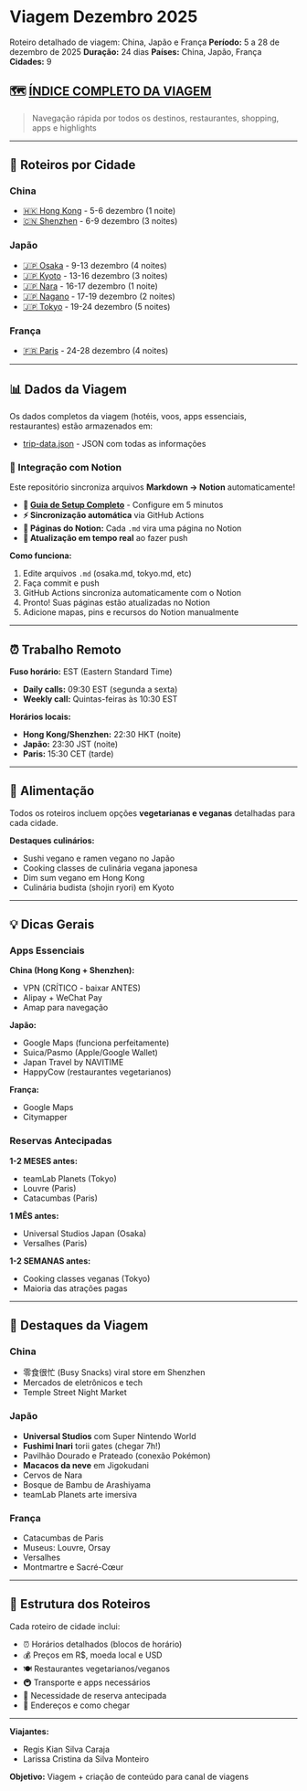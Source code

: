 # Viagem Dezembro 2025

Roteiro detalhado de viagem: China, Japão e França
**Período:** 5 a 28 de dezembro de 2025
**Duração:** 24 dias
**Países:** China, Japão, França
**Cidades:** 9

## 🗺️ [**ÍNDICE COMPLETO DA VIAGEM**](./INDICE.md)
> Navegação rápida por todos os destinos, restaurantes, shopping, apps e highlights

---

## 📍 Roteiros por Cidade

### China
- [🇭🇰 Hong Kong](./hong-kong.md) - 5-6 dezembro (1 noite)
- [🇨🇳 Shenzhen](./shenzhen.md) - 6-9 dezembro (3 noites)

### Japão
- [🇯🇵 Osaka](./osaka.md) - 9-13 dezembro (4 noites)
- [🇯🇵 Kyoto](./kyoto.md) - 13-16 dezembro (3 noites)
- [🇯🇵 Nara](./nara.md) - 16-17 dezembro (1 noite)
- [🇯🇵 Nagano](./nagano.md) - 17-19 dezembro (2 noites)
- [🇯🇵 Tokyo](./tokyo.md) - 19-24 dezembro (5 noites)

### França
- [🇫🇷 Paris](./paris.md) - 24-28 dezembro (4 noites)

---

## 📊 Dados da Viagem

Os dados completos da viagem (hotéis, voos, apps essenciais, restaurantes) estão armazenados em:
- [trip-data.json](./trip-data.json) - JSON com todas as informações

### 🔗 Integração com Notion

Este repositório sincroniza arquivos **Markdown → Notion** automaticamente!

- **📖 [Guia de Setup Completo](./NOTION_SETUP.md)** - Configure em 5 minutos
- **⚡ Sincronização automática** via GitHub Actions
- **📄 Páginas do Notion:** Cada `.md` vira uma página no Notion
- **🔄 Atualização em tempo real** ao fazer push

**Como funciona:**
1. Edite arquivos `.md` (osaka.md, tokyo.md, etc)
2. Faça commit e push
3. GitHub Actions sincroniza automaticamente com o Notion
4. Pronto! Suas páginas estão atualizadas no Notion
5. Adicione mapas, pins e recursos do Notion manualmente

---

## ⏰ Trabalho Remoto

**Fuso horário:** EST (Eastern Standard Time)
- **Daily calls:** 09:30 EST (segunda a sexta)
- **Weekly call:** Quintas-feiras às 10:30 EST

**Horários locais:**
- **Hong Kong/Shenzhen:** 22:30 HKT (noite)
- **Japão:** 23:30 JST (noite)
- **Paris:** 15:30 CET (tarde)

---

## 🥗 Alimentação

Todos os roteiros incluem opções **vegetarianas e veganas** detalhadas para cada cidade.

**Destaques culinários:**
- Sushi vegano e ramen vegano no Japão
- Cooking classes de culinária vegana japonesa
- Dim sum vegano em Hong Kong
- Culinária budista (shojin ryori) em Kyoto

---

## 💡 Dicas Gerais

### Apps Essenciais

**China (Hong Kong + Shenzhen):**
- VPN (CRÍTICO - baixar ANTES)
- Alipay + WeChat Pay
- Amap para navegação

**Japão:**
- Google Maps (funciona perfeitamente)
- Suica/Pasmo (Apple/Google Wallet)
- Japan Travel by NAVITIME
- HappyCow (restaurantes vegetarianos)

**França:**
- Google Maps
- Citymapper

### Reservas Antecipadas

**1-2 MESES antes:**
- teamLab Planets (Tokyo)
- Louvre (Paris)
- Catacumbas (Paris)

**1 MÊS antes:**
- Universal Studios Japan (Osaka)
- Versalhes (Paris)

**1-2 SEMANAS antes:**
- Cooking classes veganas (Tokyo)
- Maioria das atrações pagas

---

## 🎯 Destaques da Viagem

### China
- 零食很忙 (Busy Snacks) viral store em Shenzhen
- Mercados de eletrônicos e tech
- Temple Street Night Market

### Japão
- **Universal Studios** com Super Nintendo World
- **Fushimi Inari** torii gates (chegar 7h!)
- Pavilhão Dourado e Prateado (conexão Pokémon)
- **Macacos da neve** em Jigokudani
- Cervos de Nara
- Bosque de Bambu de Arashiyama
- teamLab Planets arte imersiva

### França
- Catacumbas de Paris
- Museus: Louvre, Orsay
- Versalhes
- Montmartre e Sacré-Cœur

---

## 📝 Estrutura dos Roteiros

Cada roteiro de cidade inclui:
- ⏰ Horários detalhados (blocos de horário)
- 💰 Preços em R$, moeda local e USD
- 🍽️ Restaurantes vegetarianos/veganos
- 🚇 Transporte e apps necessários
- 🎫 Necessidade de reserva antecipada
- 📍 Endereços e como chegar

---

**Viajantes:**
- Regis Kian Silva Caraja
- Larissa Cristina da Silva Monteiro

**Objetivo:** Viagem + criação de conteúdo para canal de viagens
